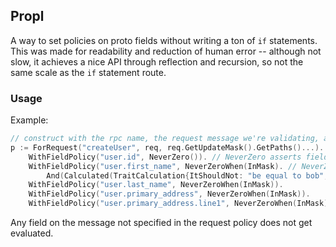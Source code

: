 ## Propl

A way to set policies on proto fields without writing a ton of `if` statements. This was made for readability and reduction of human error -- although
not slow, it achieves a nice API through reflection and recursion, so not the same scale as the `if` statement route.

###  Usage
Example:
```go
// construct with the rpc name, the request message we're validating, and the mask paths (if any)
p := ForRequest("createUser", req, req.GetUpdateMask().GetPaths()...).
	WithFieldPolicy("user.id", NeverZero()). // NeverZero asserts field is not zero in any situation (message or in mask)
	WithFieldPolicy("user.first_name", NeverZeroWhen(InMask). // NeverZeroWhen only executes the check when the condition is met
		And(Calculated(TraitCalculation{ItShouldNot: "be equal to bob", Calculation: firstNameNotBob}))). // custom allows you to pass a custom function (must unpack from the empty interface)
	WithFieldPolicy("user.last_name", NeverZeroWhen(InMask)).
	WithFieldPolicy("user.primary_address", NeverZeroWhen(InMask)).
	WithFieldPolicy("user.primary_address.line1", NeverZeroWhen(InMask))
```
Any field on the message not specified in the request policy does not get evaluated.
